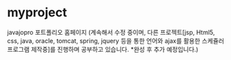 # myproject
javajopro 포트폴리오 홈페이지
(계속해서 수정 중이며,
다른 프로젝트[jsp, Html5, css, java, oracle, tomcat, spring, jquery 등을 통한 언어와 ajax를 활용한 스케쥴러 프로그램 제작중]를 진행하며 공부하고 있습니다. *완성 후 추가 예정입니다.)
